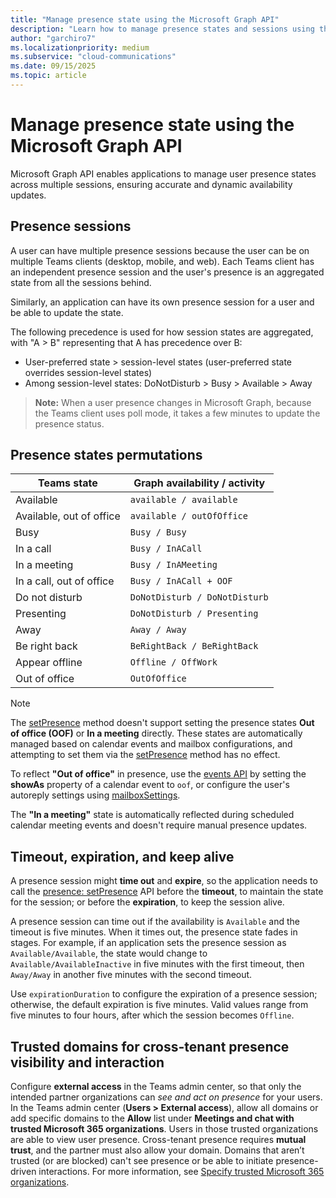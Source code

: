 ```yaml
---
title: "Manage presence state using the Microsoft Graph API"
description: "Learn how to manage presence states and sessions using the Microsoft Graph API."
author: "garchiro7"
ms.localizationpriority: medium
ms.subservice: "cloud-communications"
ms.date: 09/15/2025
ms.topic: article
---
```


# Manage presence state using the Microsoft Graph API

Microsoft Graph API enables applications to manage user presence states across multiple sessions, ensuring accurate and dynamic availability updates.

## Presence sessions

A user can have multiple presence sessions because the user can be on multiple Teams clients (desktop, mobile, and web). Each Teams client has an independent presence session and the user's presence is an aggregated state from all the sessions behind.

Similarly, an application can have its own presence session for a user and be able to update the state.

The following precedence is used for how session states are aggregated, with "A > B" representing that A has precedence over B:
* User-preferred state > session-level states (user-preferred state overrides session-level states)
* Among session-level states: DoNotDisturb > Busy > Available > Away

> **Note:** When a user presence changes in Microsoft Graph, because the Teams client uses poll mode, it takes a few minutes to update the presence status.

## Presence states permutations

| Teams state              | Graph availability / activity            |
| ------------------------ | ---------------------------------------- |
| Available                | `available / available`                  |
| Available, out of office | `available / outOfOffice`                |
| Busy                     | `Busy / Busy`                            |
| In a call                | `Busy / InACall`                         |
| In a meeting             | `Busy / InAMeeting`                      |
| In a call, out of office | `Busy / InACall + OOF`                   |
| Do not disturb           | `DoNotDisturb / DoNotDisturb`            |
| Presenting               | `DoNotDisturb / Presenting`              |
| Away                     | `Away / Away`                            |
| Be right back            | `BeRightBack / BeRightBack`              |
| Appear offline           | `Offline / OffWork`                      |
| Out of office            | `OutOfOffice`                            |

> [!NOTE]
> 
> The [setPresence](/graph/api/presence-setpresence) method doesn't support setting the presence states **Out of office (OOF)** or **In a meeting** directly. These states are automatically managed based on calendar events and mailbox configurations, and attempting to set them via the [setPresence](/graph/api/presence-setpresence) method has no effect.
>
> To reflect **"Out of office"** in presence, use the [events API](/graph/api/resources/event) by setting the **showAs** property of a calendar event to `oof`, or configure the user's autoreply settings using [mailboxSettings](/graph/api/resources/mailboxsettings).
>
> The **"In a meeting"** state is automatically reflected during scheduled calendar meeting events and doesn't require manual presence updates.

## Timeout, expiration, and keep alive

A presence session might **time out** and **expire**, so the application needs to call the [presence: setPresence](/graph/api/presence-setpresence) API before the **timeout**, to maintain the state for the session; or before the **expiration**, to keep the session alive.

A presence session can time out if the availability is `Available` and the timeout is five minutes. When it times out, the presence state fades in stages. For example, if an application sets the presence session as `Available/Available`, the state would change to `Available/AvailableInactive` in five minutes with the first timeout, then `Away/Away` in another five minutes with the second timeout.

Use `expirationDuration` to configure the expiration of a presence session; otherwise, the default expiration is five minutes. Valid values range from five minutes to four hours, after which the session becomes `Offline`.

## Trusted domains for cross-tenant presence visibility and interaction

Configure **external access** in the Teams admin center, so that only the intended partner organizations can *see and act on presence* for your users. In the Teams admin center (**Users > External access**), allow all domains or add specific domains to the **Allow** list under **Meetings and chat with trusted Microsoft 365 organizations**. Users in those trusted organizations are able to view user presence. Cross-tenant presence requires **mutual trust**, and the partner must also allow your domain. Domains that aren’t trusted (or are blocked) can't see presence or be able to initiate presence-driven interactions. For more information, see [Specify trusted Microsoft 365 organizations](/microsoftteams/trusted-organizations-external-meetings-chat?tabs=organization-settings#specify-trusted-microsoft-365-organizations).
